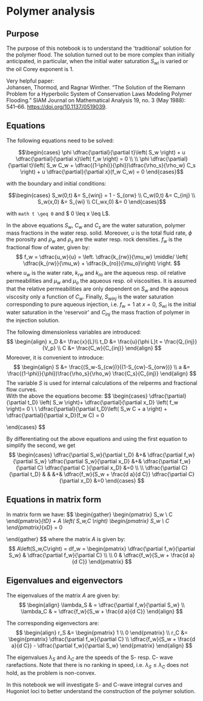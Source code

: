 # Polymer analysis

## Purpose
The purpose of this notebook is to understand the 'traditional' solution for the polymer flood. The solution turned out to be more complex than initially anticipated, in particular, when the initial water saturation $S_{wi}$ is varied or the oil Corey exponent is 1.

Very helpful paper:  
Johansen, Thormod, and Ragnar Winther. “The Solution of the Riemann Problem for a Hyperbolic System of Conservation Laws Modeling Polymer Flooding.” SIAM Journal on Mathematical Analysis 19, no. 3 (May 1988): 541–66. https://doi.org/10.1137/0519039.

## Equations

The following equations need to be solved:
```math
\begin{cases}
 \phi \dfrac{\partial}{\partial t}\left( S_w \right) + u \dfrac{\partial}{\partial x}\left( f_w \right) = 0 \\
 \\
 \phi \dfrac{\partial}{\partial t}\left( S_w C_w + \dfrac{(1-\phi)}{\phi})\dfrac{\rho_s}{\rho_w} C_s \right) + u \dfrac{\partial}{\partial x}(f_w C_w) = 0

\end{cases}
```
with the boundary and initial conditions:
```math
\begin{cases}
S_w(0,t) &= S_{winj} = 1 - S_{orw} \\
C_w(0,t) &= C_{inj} \\
S_w(x,0) &= S_{wi} \\
C(_wx,0) &= 0 
\end{cases}
```
with ```math t \geq 0``` and $ 0 \leq x \leq L$.

In the above equations $S_w$, $C_w$ and $C_s$ are the water saturation, polymer mass fractions in the water resp. solid. Moreover, $u$ is the total fluid rate, $\phi$ the porosity and $\rho_w$ and $\rho_s$ are the water resp. rock densities. $f_w$ is the fractional flow of water, given by:
$$
f_w = \dfrac{u_w}{u} = \left. \dfrac{k_{rw}}{\mu_w} \middle/ \left( \dfrac{k_{rw}}{\mu_w} + 
\dfrac{k_{ro}}{\mu_o}\right) \right.
$$
where $u_w$ is the water rate, $k_{rw}$ and $k_{ro}$ are the aqueous resp. oil relative permeabilities and $\mu_w$ and $\mu_{o}$ the aqueous resp. oil viscosities. It is assumed that the relative permeabilities are only dependent on $S_w$ and the aqeous viscosity only a function of $C_w$. Finally, $S_{winj}$ is the water saturation corresponding to pure aqueous injection, i.e. $f_w = 1$ at $x=0$, $S_{wi}$ is the initial water saturation in the 'reservoir' and $C_{inj}$ the mass fraction of polymer in the injection solution.

The following dimensionless variables are introduced:
$$
\begin{align}
x_D &= \frac{x}{L}\\
t_D &= \frac{u}{\phi L}t = \frac{Q_{inj}}{V_p} \\
C &= \frac{C_w}{C_{inj}}
\end{align}
$$
Moreover, it is convenient to introduce:
$$
\begin{align}
S &= \frac{(S_w-S_{cw})}{(1-S_{cw}-S_{orw})} \\
a &= \frac{(1-\phi)}{\phi})\frac{\rho_s}{\rho_w} \frac{C_s}{C_{inj}}
\end{align}
$$
The variable $S$ is used for internal calculations of the relperms and fractional flow curves.  
With the above the equations become:
$$
\begin{cases}
 \dfrac{\partial}{\partial t_D} \left( S_w \right)+ \dfrac{\partial}{\partial x_D} \left( f_w \right)= 0 \\
 \\
 \dfrac{\partial}{\partial t_D}\left( S_w C + a \right) + \dfrac{\partial}{\partial x_D}(f_w C) = 0

\end{cases}
$$

By differentiating out the above equations and using the first equation to simplify the second, we get
$$
\begin{cases}
       \dfrac{\partial S_w}{\partial t_D}  &+& 
       \dfrac{\partial f_w}{\partial S_w} \dfrac{\partial S_w}{\partial x_D} &+& 
       \dfrac{\partial f_w}{\partial C} \dfrac{\partial C }{\partial x_D} &=0 \\
       \\
       \dfrac{\partial C}{\partial t_D}  & & &+&
       \dfrac{f_w}{S_w + \frac{d a}{d C}} \dfrac{\partial C}{\partial x_D} &=0
\end{cases}
$$

## Equations in matrix form

In matrix form we have:
$$
\begin{gather}
  \begin{pmatrix} S_w \\ C \end{pmatrix}_{tD} + A \left( S_w,C \right) \begin{pmatrix} S_w \\ C \end{pmatrix}_{xD} = 0

\end{gather}
$$
where the matrix $A$ is given by:
$$
A\left(S_w,C\right) = df_w = \begin{pmatrix} \dfrac{\partial f_w}{\partial S_w} & \dfrac{\partial f_w}{\partial C} \\
                                                \\
                                                0 & \dfrac{f_w}{S_w + \frac{d a}{d C}}
                               \end{pmatrix}
$$

## Eigenvalues and eigenvectors
The eigenvalues of the matrix $A$ are given by:
$$
\begin{align}
   \lambda_S & =  \dfrac{\partial f_w}{\partial S_w} \\
   \lambda_C & =  \dfrac{f_w}{S_w + \frac{d a}{d C}}
\end{align}
$$

The corresponding eigenvectors are:
$$
\begin{align}
   r_S &= \begin{pmatrix} 1 \\ 0 \end{pmatrix} \\
   r_C &= \begin{pmatrix} \dfrac{\partial f_w}{\partial C}  \\ 
                            \dfrac{f_w}{S_w + \frac{d a}{d C}} - \dfrac{\partial f_w}{\partial S_w}
           \end{pmatrix}
\end{align}
$$

The eigenvalues $\lambda_S$ and $\lambda_C$ are the speeds of the S- resp. C- wave rarefactions. Note that there is no ranking in speed, i.e. $\lambda_S \leq \lambda_C$ does not hold, as the problem is non-convex.

In this notebook we will investigate S- and C-wave integral curves and Hugoniot loci to better understand the construction of the polymer solution.
